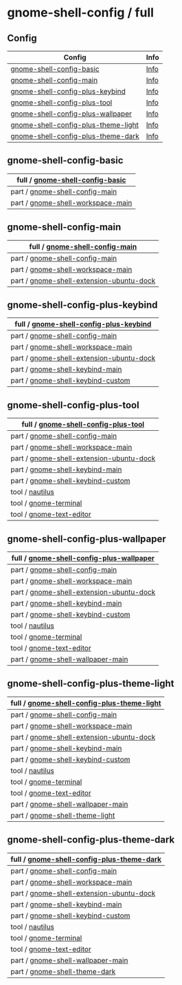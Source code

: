 

# gnome-shell-config / full


## Config

| Config | Info |
| --- | --- |
| [gnome-shell-config-basic](gnome-shell-config-basic) | [Info](#gnome-shell-config-basic) |
| [gnome-shell-config-main](gnome-shell-config-main) | [Info](#gnome-shell-config-main) |
| [gnome-shell-config-plus-keybind](gnome-shell-config-plus-keybind) | [Info](#gnome-shell-config-plus-keybind) |
| [gnome-shell-config-plus-tool](gnome-shell-config-plus-tool) | [Info](#gnome-shell-config-plus-tool) |
| [gnome-shell-config-plus-wallpaper](gnome-shell-config-plus-wallpaper) | [Info](#gnome-shell-config-plus-wallpaper) |
| [gnome-shell-config-plus-theme-light](gnome-shell-config-plus-theme-light) | [Info](#gnome-shell-config-plus-theme-light) |
| [gnome-shell-config-plus-theme-dark](gnome-shell-config-plus-theme-dark) | [Info](#gnome-shell-config-plus-theme-dark) |








## gnome-shell-config-basic

| full / [gnome-shell-config-basic](gnome-shell-config-basic) |
| --- |
| part / [gnome-shell-config-main](../part/gnome-shell-config-main) |
| part / [gnome-shell-workspace-main](../part/gnome-shell-config-main) |




## gnome-shell-config-main

| full / [gnome-shell-config-main](gnome-shell-config-main) |
| --- |
| part / [gnome-shell-config-main](../part/gnome-shell-config-main) |
| part / [gnome-shell-workspace-main](../part/gnome-shell-config-main) |
| part / [gnome-shell-extension-ubuntu-dock](../part/gnome-shell-extension-ubuntu-dock) |




## gnome-shell-config-plus-keybind

| full / [gnome-shell-config-plus-keybind](gnome-shell-config-plus-keybind) |
| --- |
| part / [gnome-shell-config-main](../part/gnome-shell-config-main) |
| part / [gnome-shell-workspace-main](../part/gnome-shell-config-main) |
| part / [gnome-shell-extension-ubuntu-dock](../part/gnome-shell-extension-ubuntu-dock) |
| part / [gnome-shell-keybind-main](../part/gnome-shell-keybind-main) |
| part / [gnome-shell-keybind-custom](../part/gnome-shell-keybind-custom) |




## gnome-shell-config-plus-tool

| full / [gnome-shell-config-plus-tool](gnome-shell-config-plus-tool) |
| --- |
| part / [gnome-shell-config-main](../part/gnome-shell-config-main) |
| part / [gnome-shell-workspace-main](../part/gnome-shell-config-main) |
| part / [gnome-shell-extension-ubuntu-dock](../part/gnome-shell-extension-ubuntu-dock) |
| part / [gnome-shell-keybind-main](../part/gnome-shell-keybind-main) |
| part / [gnome-shell-keybind-custom](../part/gnome-shell-keybind-custom) |
| tool / [nautilus](../../tool-config/part/nautilus) |
| tool / [gnome-terminal](../../tool-config/part/gnome-terminal) |
| tool / [gnome-text-editor](../../tool-config/part/gnome-text-editor) |




## gnome-shell-config-plus-wallpaper

| full / [gnome-shell-config-plus-wallpaper](gnome-shell-config-plus-wallpaper) |
| --- |
| part / [gnome-shell-config-main](../part/gnome-shell-config-main) |
| part / [gnome-shell-workspace-main](../part/gnome-shell-config-main) |
| part / [gnome-shell-extension-ubuntu-dock](../part/gnome-shell-extension-ubuntu-dock) |
| part / [gnome-shell-keybind-main](../part/gnome-shell-keybind-main) |
| part / [gnome-shell-keybind-custom](../part/gnome-shell-keybind-custom) |
| tool / [nautilus](../../tool-config/part/nautilus) |
| tool / [gnome-terminal](../../tool-config/part/gnome-terminal) |
| tool / [gnome-text-editor](../../tool-config/part/gnome-text-editor) |
| part / [gnome-shell-wallpaper-main](../part/gnome-shell-wallpaper-main) |




## gnome-shell-config-plus-theme-light

| full / [gnome-shell-config-plus-theme-light](gnome-shell-config-plus-theme-light) |
| --- |
| part / [gnome-shell-config-main](../part/gnome-shell-config-main) |
| part / [gnome-shell-workspace-main](../part/gnome-shell-config-main) |
| part / [gnome-shell-extension-ubuntu-dock](../part/gnome-shell-extension-ubuntu-dock) |
| part / [gnome-shell-keybind-main](../part/gnome-shell-keybind-main) |
| part / [gnome-shell-keybind-custom](../part/gnome-shell-keybind-custom) |
| tool / [nautilus](../../tool-config/part/nautilus) |
| tool / [gnome-terminal](../../tool-config/part/gnome-terminal) |
| tool / [gnome-text-editor](../../tool-config/part/gnome-text-editor) |
| part / [gnome-shell-wallpaper-main](../part/gnome-shell-wallpaper-main) |
| part / [gnome-shell-theme-light](../part/gnome-shell-theme-light) |




## gnome-shell-config-plus-theme-dark

| full / [gnome-shell-config-plus-theme-dark](gnome-shell-config-plus-theme-dark) |
| --- |
| part / [gnome-shell-config-main](../part/gnome-shell-config-main) |
| part / [gnome-shell-workspace-main](../part/gnome-shell-config-main) |
| part / [gnome-shell-extension-ubuntu-dock](../part/gnome-shell-extension-ubuntu-dock) |
| part / [gnome-shell-keybind-main](../part/gnome-shell-keybind-main) |
| part / [gnome-shell-keybind-custom](../part/gnome-shell-keybind-custom) |
| tool / [nautilus](../../tool-config/part/nautilus) |
| tool / [gnome-terminal](../../tool-config/part/gnome-terminal) |
| tool / [gnome-text-editor](../../tool-config/part/gnome-text-editor) |
| part / [gnome-shell-wallpaper-main](../part/gnome-shell-wallpaper-main) |
| part / [gnome-shell-theme-dark](../part/gnome-shell-theme-dark) |
